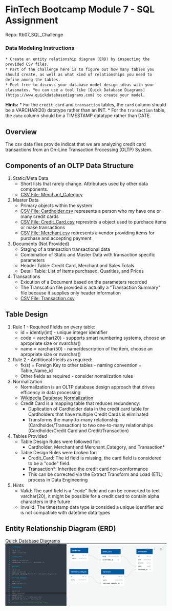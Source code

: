 # FinTech Bootcamp Module 7 - SQL Assignment
Repo: ftb07_SQL_Challenge
  
### Data Modeling Instructions
    * Create an entity relationship diagram (ERD) by inspecting the provided CSV files.  
    * Part of the challenge here is to figure out how many tables you should create, as well as what kind of relationships you need to define among the tables.  
    * Feel free to discuss your database model design ideas with your classmates. You can use a tool like [Quick Database Diagrams](https://www.quickdatabasediagrams.com) to create your model.  
  
**Hints:** 
    * For the `credit_card` and `transaction` tables, the `card` column should be a VARCHAR(20) datatype rather than an INT.
    * For the `transaction` table, the `date` column should be a TIMESTAMP datatype rather than DATE.
  
## Overview 
The csv data files provide indicat that we are analyzing credit card transactions from an On-Line Transaction Processing (OLTP) System. 
  
## Components of an OLTP Data Structure 
1. Static/Meta Data
    * Short lists that rarely change. Attributues used by other data components.  
    * [CSV File: Merchant_Category](data/merchant_category.csv)
2. Master Data 
    * Primary objects within the system
    * [CSV File: Cardholder.csv](data/card_holder.csv) represents a person who my have one or many credit cards
    * [CSV File: Credit_Card.csv](data/credit_card.csv) represtnts a object used to purchace items or make transactions
    * [CSV File: Merchant.csv](data/merchant.csv) represents a vendor providing items for purchase and accepting payment
3. Documents (Not Provided)
    * Staging of a transaction transactional data 
    * Combination of Static and Master Data with transaction specific parameters
    * Header Table: Credit Card, Merchant and Sales Totals
    * Detail Table: List of Items purchased, Quatities, and Prices
4. Transactions
    * Exicution of a Document based on the parameters recorded
    * The Transcation file provided is actually a "Transaction Summary" file because it supplies only header information
    * [CSV File: Transaction.csv](transaction.csv)

## Table Design
1. Rule 1 - Required Fields on every table:
    * id = identiy(int) - unique integer identifier
    * code = varchar(20) - supports smart numbering systems, choose an apropriate size or nvarchar() 
    * name = varchar(50) - name/description of the item, choose an apropriate size or nvarchar()
2. Rule 2 - Additional Fields as required:
    * fk(s) = Foreign Key to other tables - naming convention = Table_Name_id
    * Other fields as required - consider nomalization rules
3. Normalization
    * Normailzation is an OLTP database design approach that drives efficency in data processing
    * [Wikipedia Database Normalization](https://en.wikipedia.org/wiki/Database_normalization)
    * Credit Card is a mapping table that reduces redundency: 
        * Duplication of Cardholder data in the credit card table for Cardholders that have multiple Credit Cards is eliminated
        * Transforms the many-to-many relationship (Cardholder/Transaction) to two one-to-many relationships (Cardholde/Credit Card and Credit/Transaction) 
4. Tables Provided
    * Table Design Rules were followed for:
        * Cardholder, Merchant and Merchant_Category, and Transaction*
    * Table Design Rules were broken for:
        * Credit_Card: The id field is missing, the card field is considered to be a "code" field.  
        * Transaction*: Inherited the credit card non-conformance 
        * This can be corrected via the Extract Transform and Load (ETL) process in Data Engineering
5. Hints
    * Valid: The card field is a "code" field and can be converted to text varchar(20), it might be possible for a credit card to contain alpha characters in the future
    * Invalid: The timestamp data type is consided a unique identifier and is not compatible with datetime data types


## Entity Relationship Diagram (ERD)
[Quick Database Diagrams](https://www.quickdatabasediagrams.com)
![Credit Card Transactions](images/sql_db_revC.png)

